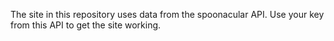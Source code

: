 The site in this repository uses data from the spoonacular API.
Use your key from this API to get the site working.
